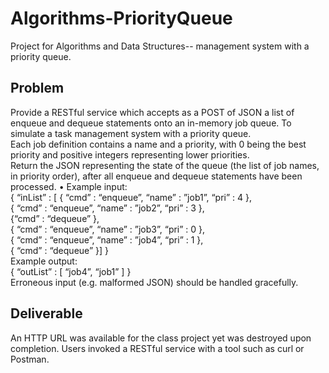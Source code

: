 # Algorithms-PriorityQueue
Project for Algorithms and Data Structures-- management system with a priority queue.

## Problem
Provide a RESTful service which accepts as a POST of JSON a list of enqueue and dequeue statements onto an in-memory job queue.
To simulate a task management system with a priority queue.
<br />Each job definition contains a name and a priority, with 0 being the best priority and positive integers representing lower priorities.
<br />Return the JSON representing the state of the queue (the list of job names, in priority order), after all enqueue and dequeue statements have been processed.
•	Example input:<br />
{ “inList” : [ { “cmd” : “enqueue”, “name” : ”job1”, “pri” : 4 },
<br />{ “cmd” : “enqueue”, “name” : ”job2”, “pri” : 3 },
<br />{“cmd” : “dequeue” },
<br />{ “cmd” : “enqueue”, “name” : ”job3”, “pri” : 0 },
<br />{ “cmd” : “enqueue”, “name” : ”job4”, “pri” : 1 },
<br />{ “cmd” : “dequeue” }] } 
<br />Example output:
<br />{ “outList” : [ “job4”, “job1” ] }
<br />Erroneous input (e.g. malformed JSON) should be handled gracefully.  

## Deliverable
An HTTP URL was available for the class project yet was destroyed upon completion. Users invoked a RESTful service with a tool such as curl or Postman.
